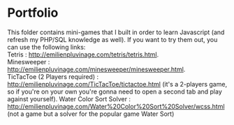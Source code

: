 # Portfolio
This folder contains mini-games that I built in order to learn Javascript (and refresh my PHP/SQL knowledge as well).
If you want to try them out, you can use the following links:  
Tetris : http://emilienpluvinage.com/tetris/tetris.html.  
Minesweeper : http://emilienpluvinage.com/minesweeper/minesweeper.html.  
TicTacToe (2 Players required) : http://emilienpluvinage.com/TicTacToe/tictactoe.html (it's a 2-players game, so if you're on your own you're gonna need to open a second tab and play against yourself). 
Water Color Sort Solver : http://emilienpluvinage.com/Water%20Color%20Sort%20Solver/wcss.html (not a game but a solver for the popular game Water Sort)

